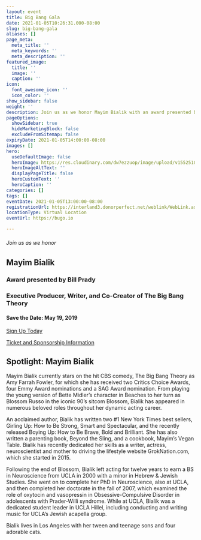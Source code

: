 ```yaml
---
layout: event
title: Big Bang Gala
date: 2021-01-05T10:26:31.000-08:00
slug: big-bang-gala
aliases: []
page_meta:
  meta_title: ''
  meta_keywords: ''
  meta_description: ''
featured_image:
  title: ''
  image: ''
  caption: ''
icon:
  font_awesome_icon: ''
  icon_color: ''
show_sidebar: false
weight: ''
description: Join us as we honor Mayim Bialik with an award presented by Bill Prady.
pageOptions:
  showSidebar: true
  hideMarketingBlock: false
  excludeFromSitemap: false
expiryDate: 2021-01-05T14:00:00-08:00
images: []
hero:
  useDefaultImage: false
  heroImage: https://res.cloudinary.com/dw7ezzuop/image/upload/v1552518061/BIG-BANG-new-site.jpg
  heroImageAltText: ''
  displayPageTitle: false
  heroCustomText: ''
  heroCaption: ''
categories: []
tags: []
eventDate: 2021-01-05T13:00:00-08:00
registrationUrl: https://interland3.donorperfect.net/weblink/WebLink.aspx?name=E9816&id=48
locationType: Virtual Location
eventUrl: https://bugo.io

---
```

###### Join us as we honor

## Mayim Bialik

### Award presented by Bill Prady

### Executive Producer, Writer, and Co-Creator of The Big Bang Theory

#### Save the Date: May 19, 2019

<!-- Do not edit this code --> <a class="mx-auto btn btn-blue" href="https://interland3.donorperfect.net/weblink/WebLink.aspx?name=E9816&id=48" target="_blank">Sign Up Today</a>

[Ticket and Sponsorship Information](https://res.cloudinary.com/dw7ezzuop/image/upload/v1553634984/JFLA-big-bang-sponsorship-card2%20FINAL.pdf "JFLA-big-bang-sponsorship-card2 FINAL.pdf")

## Spotlight: Mayim Bialik

Mayim Bialik currently stars on the hit CBS comedy, The Big Bang Theory as Amy Farrah Fowler, for which she has received two Critics Choice Awards, four Emmy Award nominations and a SAG Award nomination. From playing the young version of Bette Midler’s character in Beaches to her turn as Blossom Russo in the iconic 90’s sitcom Blossom, Bialik has appeared in numerous beloved roles throughout her dynamic acting career.

An acclaimed author, Bialik has written two #1 New York Times best sellers, Girling Up: How to Be Strong, Smart and Spectacular, and the recently released Boying Up: How to Be Brave, Bold and Brilliant. She has also written a parenting book, Beyond the Sling, and a cookbook, Mayim’s Vegan Table. Bialik has recently dedicated her skills as a writer, actress, neuroscientist and mother to driving the lifestyle website GrokNation.com, which she started in 2015.

Following the end of Blossom, Bialik left acting for twelve years to earn a BS in Neuroscience from UCLA in 2000 with a minor in Hebrew & Jewish Studies. She went on to complete her PhD in Neuroscience, also at UCLA, and then completed her doctorate in the fall of 2007, which examined the role of oxytocin and vasopressin in Obsessive-Compulsive Disorder in adolescents with Prader-Willi syndrome. While at UCLA, Bialik was a dedicated student leader in UCLA Hillel, including conducting and writing music for UCLA’s Jewish acapella group.

Bialik lives in Los Angeles with her tween and teenage sons and four adorable cats.